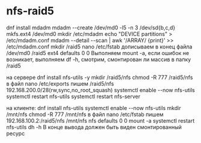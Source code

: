 # nfs-raid5
dnf install mdadm
mdadm --create /dev/md0 -l5 -n 3 /dev/sd{b,c,d}
mkfs.ext4 /dev/md0
mkdir /etc/mdadm
echo "DEVICE partitions" > /etc/mdadm.conf
mdadm --detail --scan | awk '/ARRAY/ {print}' >> /etc/mdadm.conf
mkdir /raid5
nano /etc/fstab
дописываем в конец файла
/dev/md0 /raid5 ext4 defaults 0 0
Выполняем mount -a, если ошибок не возникает, выполняем df -h, смотрим, смонтирован ли массив в папку /raid5

на сервере
dnf install nfs-utils -y
mkdir /raid5/nfs
chmod -R 777 /raid5/nfs 
в файл nano /etc/exports пишем
/raid5/nfs 192.168.200.0/28(rw,sync,no_root_squash)
systemctl enable --now nfs-utils
systemctl restart nfs-utils
systemctl restart nfs-server


на клиенте:
dnf install nfs-utils
systemctl enable --now nfs-utils
mkdir /mnt/nfs
chmod -R 777 /mnt/nfs
в файл nano /etc/fstab пишем
192.168.100.2:/raid5/nfs /mnt/nfs nfs defaults 0 0
mount -a
systemctl restart nfs-utils
dh -h 
В конце вывода должен быть виден смонтированный ресурс
